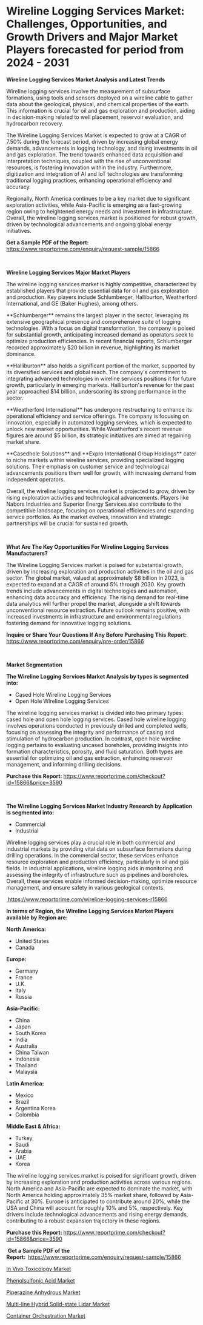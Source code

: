 <p><h1>Wireline Logging Services Market: Challenges, Opportunities, and Growth Drivers and Major Market Players forecasted for period from 2024 - 2031</h1></p><p><strong>Wireline Logging Services Market Analysis and Latest Trends</strong></p>
<p><p>Wireline logging services involve the measurement of subsurface formations, using tools and sensors deployed on a wireline cable to gather data about the geological, physical, and chemical properties of the earth. This information is crucial for oil and gas exploration and production, aiding in decision-making related to well placement, reservoir evaluation, and hydrocarbon recovery.</p><p>The Wireline Logging Services Market is expected to grow at a CAGR of 7.50% during the forecast period, driven by increasing global energy demands, advancements in logging technology, and rising investments in oil and gas exploration. The trend towards enhanced data acquisition and interpretation techniques, coupled with the rise of unconventional resources, is fostering innovation within the industry. Furthermore, digitization and integration of AI and IoT technologies are transforming traditional logging practices, enhancing operational efficiency and accuracy. </p><p>Regionally, North America continues to be a key market due to significant exploration activities, while Asia-Pacific is emerging as a fast-growing region owing to heightened energy needs and investment in infrastructure. Overall, the wireline logging services market is positioned for robust growth, driven by technological advancements and ongoing global energy initiatives.</p></p>
<p><strong>Get a Sample PDF of the Report:&nbsp;</strong> <a href="https://www.reportprime.com/enquiry/request-sample/15866?utm_campaign=4&utm_medium=2&utm_source=Github&utm_content=ia&utm_term=30112024&utm_id=wireline-logging-services">https://www.reportprime.com/enquiry/request-sample/15866</a></p>
<p>&nbsp;</p>
<p><strong>Wireline Logging Services Major Market Players</strong></p>
<p><p>The wireline logging services market is highly competitive, characterized by established players that provide essential data for oil and gas exploration and production. Key players include Schlumberger, Halliburton, Weatherford International, and GE (Baker Hughes), among others.</p><p>**Schlumberger** remains the largest player in the sector, leveraging its extensive geographical presence and comprehensive suite of logging technologies. With a focus on digital transformation, the company is poised for substantial growth, anticipating increased demand as operators seek to optimize production efficiencies. In recent financial reports, Schlumberger recorded approximately $20 billion in revenue, highlighting its market dominance.</p><p>**Halliburton** also holds a significant portion of the market, supported by its diversified services and global reach. The company's commitment to integrating advanced technologies in wireline services positions it for future growth, particularly in emerging markets. Halliburton's revenue for the past year approached $14 billion, underscoring its strong performance in the sector.</p><p>**Weatherford International** has undergone restructuring to enhance its operational efficiency and service offerings. The company is focusing on innovation, especially in automated logging services, which is expected to unlock new market opportunities. While Weatherford's recent revenue figures are around $5 billion, its strategic initiatives are aimed at regaining market share.</p><p>**Casedhole Solutions** and **Expro International Group Holdings** cater to niche markets within wireline services, providing specialized logging solutions. Their emphasis on customer service and technological advancements positions them well for growth, with increasing demand from independent operators.</p><p>Overall, the wireline logging services market is projected to grow, driven by rising exploration activities and technological advancements. Players like Nabors Industries and Superior Energy Services also contribute to the competitive landscape, focusing on operational efficiencies and expanding service portfolios. As the market evolves, innovation and strategic partnerships will be crucial for sustained growth.</p></p>
<p>&nbsp;</p>
<p><strong>What Are The Key Opportunities For Wireline Logging Services Manufacturers?</strong></p>
<p><p>The Wireline Logging Services market is poised for substantial growth, driven by increasing exploration and production activities in the oil and gas sector. The global market, valued at approximately $8 billion in 2023, is expected to expand at a CAGR of around 5% through 2030. Key growth trends include advancements in digital technologies and automation, enhancing data accuracy and efficiency. The rising demand for real-time data analytics will further propel the market, alongside a shift towards unconventional resource extraction. Future outlook remains positive, with increased investments in infrastructure and environmental regulations fostering demand for innovative logging solutions.</p></p>
<p><strong>Inquire or Share Your Questions If Any Before Purchasing This Report:</strong> <a href="https://www.reportprime.com/enquiry/pre-order/15866?utm_campaign=4&utm_medium=2&utm_source=Github&utm_content=ia&utm_term=30112024&utm_id=wireline-logging-services">https://www.reportprime.com/enquiry/pre-order/15866</a></p>
<p>&nbsp;</p>
<p><strong>Market Segmentation</strong></p>
<p><strong>The Wireline Logging Services Market Analysis by types is segmented into:</strong></p>
<p><ul><li>Cased Hole Wireline Logging Services</li><li>Open Hole Wireline Logging Services</li></ul></p>
<p><p>The wireline logging services market is divided into two primary types: cased hole and open hole logging services. Cased hole wireline logging involves operations conducted in previously drilled and completed wells, focusing on assessing the integrity and performance of casing and stimulation of hydrocarbon production. In contrast, open hole wireline logging pertains to evaluating uncased boreholes, providing insights into formation characteristics, porosity, and fluid saturation. Both types are essential for optimizing oil and gas extraction, enhancing reservoir management, and informing drilling decisions.</p></p>
<p><strong>Purchase this Report:&nbsp;</strong><a href="https://www.reportprime.com/checkout?id=15866&price=3590&utm_campaign=4&utm_medium=2&utm_source=Github&utm_content=ia&utm_term=30112024&utm_id=wireline-logging-services">https://www.reportprime.com/checkout?id=15866&price=3590</a></p>
<p>&nbsp;</p>
<p><strong>The Wireline Logging Services Market Industry Research by Application is segmented into:</strong></p>
<p><ul><li>Commercial</li><li>Industrial</li></ul></p>
<p><p>Wireline logging services play a crucial role in both commercial and industrial markets by providing vital data on subsurface formations during drilling operations. In the commercial sector, these services enhance resource exploration and production efficiency, particularly in oil and gas fields. In industrial applications, wireline logging aids in monitoring and assessing the integrity of infrastructure such as pipelines and boreholes. Overall, these services enable informed decision-making, optimize resource management, and ensure safety in various geological contexts.</p></p>
<p><a href="https://www.reportprime.com/wireline-logging-services-r15866?utm_campaign=4&utm_medium=2&utm_source=Github&utm_content=ia&utm_term=30112024&utm_id=wireline-logging-services">&nbsp;https://www.reportprime.com/wireline-logging-services-r15866</a></p>
<p><strong>In terms of Region, the Wireline Logging Services Market Players available by Region are:</strong></p>
<p>
    <p> <strong> North America: </strong>
        <ul>
            <li>United States</li>
            <li>Canada</li>
        </ul>
        </p> 
    <p> <strong> Europe: </strong>
        <ul>
            <li>Germany</li>
            <li>France</li>
            <li>U.K.</li>
            <li>Italy</li>
            <li>Russia</li>
        </ul>
        </p> 
    <p> <strong> Asia-Pacific: </strong>
        <ul>
            <li>China</li>
            <li>Japan</li>
            <li>South Korea</li>
            <li>India</li>
            <li>Australia</li>
            <li>China Taiwan</li>
            <li>Indonesia</li>
            <li>Thailand</li>
            <li>Malaysia</li>
        </ul>
        </p> 
    <p> <strong> Latin America: </strong>
        <ul>
            <li>Mexico</li>
            <li>Brazil</li>
            <li>Argentina Korea</li>
            <li>Colombia</li>
        </ul>
        </p> 
    <p> <strong> Middle East & Africa: </strong>
        <ul>
            <li>Turkey</li>
            <li>Saudi</li>
            <li>Arabia</li>
            <li>UAE</li>
            <li>Korea</li>
        </ul>
    </p>
    </p>
<p><p>The wireline logging services market is poised for significant growth, driven by increasing exploration and production activities across various regions. North America and Asia-Pacific are expected to dominate the market, with North America holding approximately 35% market share, followed by Asia-Pacific at 30%. Europe is anticipated to contribute around 20%, while the USA and China will account for roughly 10% and 5%, respectively. Key drivers include technological advancements and rising energy demands, contributing to a robust expansion trajectory in these regions.</p></p>
<p><strong>Purchase this Report: </strong><a href="https://www.reportprime.com/checkout?id=15866&price=3590&utm_campaign=4&utm_medium=2&utm_source=Github&utm_content=ia&utm_term=30112024&utm_id=wireline-logging-services">https://www.reportprime.com/checkout?id=15866&price=3590</a></p>
<p>&nbsp;<strong>Get a Sample PDF of the Report:&nbsp;&nbsp;</strong><a href="https://www.reportprime.com/enquiry/request-sample/15866?utm_campaign=4&utm_medium=2&utm_source=Github&utm_content=ia&utm_term=30112024&utm_id=wireline-logging-services">https://www.reportprime.com/enquiry/request-sample/15866</a></p>
<p><strong></strong></p>
<p><p><a href="https://github.com/NarcisoFerry/Market-Research-Report-List-1/blob/main/in-vivo-toxicology-market.md?utm_campaign=4&utm_medium=2&utm_source=Github&utm_content=ia&utm_term=30112024&utm_id=wireline-logging-services">In Vivo Toxicology Market</a></p><p><a href="https://www.linkedin.com/pulse/global-phenolsulfonic-acid-market-trends-analysis-future-growth-krckc?utm_campaign=4&utm_medium=2&utm_source=Github&utm_content=ia&utm_term=30112024&utm_id=wireline-logging-services">Phenolsulfonic Acid Market</a></p><p><a href="https://www.linkedin.com/pulse/analyzing-piperazine-anhydrous-market-dynamics-growth-vswrc?utm_campaign=4&utm_medium=2&utm_source=Github&utm_content=ia&utm_term=30112024&utm_id=wireline-logging-services">Piperazine Anhydrous Market</a></p><p><a href="https://issuu.com/reportprime-2/docs/multi-line-hybrid-solid-state-lidar-market-size-20?utm_campaign=4&utm_medium=2&utm_source=Github&utm_content=ia&utm_term=30112024&utm_id=wireline-logging-services">Multi-line Hybrid Solid-state Lidar Market</a></p><p><a href="https://github.com/FosterFahey91/Market-Research-Report-List-1/blob/main/container-orchestration-market.md?utm_campaign=4&utm_medium=2&utm_source=Github&utm_content=ia&utm_term=30112024&utm_id=wireline-logging-services">Container Orchestration Market</a></p></p>